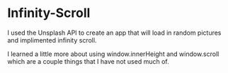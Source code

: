# Infinity-Scroll

I used the Unsplash API to create an app that will load in random pictures and implimented infinity scroll.

I learned a little more about using window.innerHeight and window.scroll which are a couple things that I have not used much of.

